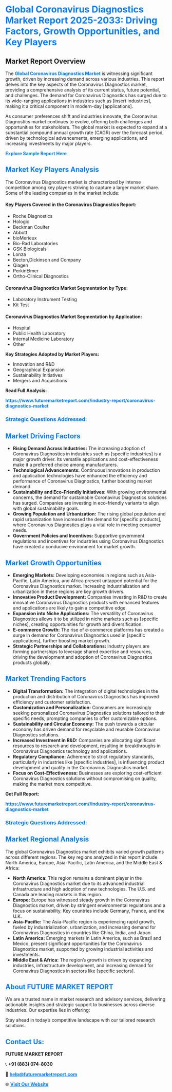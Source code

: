 <h1 style="color: #007BFF;">Global Coronavirus Diagnostics Market Report 2025-2033: Driving Factors, Growth Opportunities, and Key Players</h1>

<section id="overview">
<h2>Market Report Overview</h2>
<p>The <a href="https://www.futuremarketreport.com//industry-report/coronavirus-diagnostics-market" style="color: #007BFF; text-decoration: none;"><strong>Global Coronavirus Diagnostics Market</strong></a> is witnessing significant growth, driven by increasing demand across various industries. This report delves into the key aspects of the Coronavirus Diagnostics market, providing a comprehensive analysis of its current status, future potential, and challenges. The demand for Coronavirus Diagnostics has surged due to its wide-ranging applications in industries such as [insert industries], making it a critical component in modern-day [applications].</p>
<p>As consumer preferences shift and industries innovate, the Coronavirus Diagnostics market continues to evolve, offering both challenges and opportunities for stakeholders. The global market is expected to expand at a substantial compound annual growth rate (CAGR) over the forecast period, driven by technological advancements, emerging applications, and increasing investments by major players.</p>
</section>

<section id="overview">
<p><a href="https://www.futuremarketreport.com//request-sample/reportId=64387" style="color: #007BFF; text-decoration: none;"><strong>Explore Sample Report Here</strong></a></p>
</section>

<section id="key-players">
<h2 style="color: #007BFF;">Market Key Players Analysis</h2>
<p>The Coronavirus Diagnostics market is characterized by intense competition among key players striving to capture a larger market share. Some of the leading companies in the market include:</p>
<h4>Key Players Covered in the Coronavirus Diagnostics Report:</h4>
<ul><li>Roche Diagnostics</li><li>Hologic</li><li>Beckman Coulter</li><li>Abbott</li><li>bioMerieux</li><li>Bio-Rad Laboratories</li><li>GSK Biologicals</li><li>Lonza</li><li>Becton,Dickinson and Company</li><li>Qiagen</li><li>PerkinElmer</li><li>Ortho-Clinical Diagnostics</li></ul>
<h4>Coronavirus Diagnostics Market Segmentation by Type:</h4>
<ul><li>Laboratory Instrument Testing</li><li>Kit Test</li></ul>

<h4>Coronavirus Diagnostics Market Segmentation by Application:</h4>
<ul><li>Hospital</li><li>Public Health Laboratory</li><li>Internal Medicine Laboratory</li><li>Other</li></ul>
<p><strong>Key Strategies Adopted by Market Players:</strong></p>
<ul>
<li>Innovation and R&D</li>
<li>Geographical Expansion</li>
<li>Sustainability Initiatives</li>
<li>Mergers and Acquisitions</li>
</ul>
</section>

<section>
<p><strong>Read Full Analysis: </strong></p><a href="https://www.futuremarketreport.com//industry-report/coronavirus-diagnostics-market" style="color: #007BFF; text-decoration: none;"><strong>https://www.futuremarketreport.com//industry-report/coronavirus-diagnostics-market</strong></a>
<h3 style="color: #007BFF;">Strategic Questions Addressed:</h3>
</section>

<section id="driving-factors">
<h2 style="color: #007BFF;">Market Driving Factors</h2>
<ul>
<li><strong>Rising Demand Across Industries:</strong> The increasing adoption of Coronavirus Diagnostics in industries such as [specific industries] is a major growth driver. Its versatile applications and cost-effectiveness make it a preferred choice among manufacturers.</li>
<li><strong>Technological Advancements:</strong> Continuous innovations in production and application technologies have enhanced the efficiency and performance of Coronavirus Diagnostics, further boosting market demand.</li>
<li><strong>Sustainability and Eco-Friendly Initiatives:</strong> With growing environmental concerns, the demand for sustainable Coronavirus Diagnostics solutions has surged. Companies are investing in eco-friendly variants to align with global sustainability goals.</li>
<li><strong>Growing Population and Urbanization:</strong> The rising global population and rapid urbanization have increased the demand for [specific products], where Coronavirus Diagnostics plays a vital role in meeting consumer needs.</li>
<li><strong>Government Policies and Incentives:</strong> Supportive government regulations and incentives for industries using Coronavirus Diagnostics have created a conducive environment for market growth.</li>
</ul>
</section>

<section id="growth-opportunities">
<h2 style="color: #007BFF;">Market Growth Opportunities</h2>
<ul>
<li><strong>Emerging Markets:</strong> Developing economies in regions such as Asia-Pacific, Latin America, and Africa present untapped potential for the Coronavirus Diagnostics market. Increasing industrialization and urbanization in these regions are key growth drivers.</li>
<li><strong>Innovative Product Development:</strong> Companies investing in R&D to create innovative Coronavirus Diagnostics products with enhanced features and applications are likely to gain a competitive edge.</li>
<li><strong>Expansion into Niche Applications:</strong> The versatility of Coronavirus Diagnostics allows it to be utilized in niche markets such as [specific niches], creating opportunities for growth and diversification.</li>
<li><strong>E-commerce Growth:</strong> The rise of e-commerce platforms has created a surge in demand for Coronavirus Diagnostics used in [specific applications], further boosting market growth.</li>
<li><strong>Strategic Partnerships and Collaborations:</strong> Industry players are forming partnerships to leverage shared expertise and resources, driving the development and adoption of Coronavirus Diagnostics products globally.</li>
</ul>
</section>

<section id="trending-factors">
<h2 style="color: #007BFF;">Market Trending Factors</h2>
<ul>
<li><strong>Digital Transformation:</strong> The integration of digital technologies in the production and distribution of Coronavirus Diagnostics has improved efficiency and customer satisfaction.</li>
<li><strong>Customization and Personalization:</strong> Consumers are increasingly seeking personalized Coronavirus Diagnostics solutions tailored to their specific needs, prompting companies to offer customizable options.</li>
<li><strong>Sustainability and Circular Economy:</strong> The push towards a circular economy has driven demand for recyclable and reusable Coronavirus Diagnostics solutions.</li>
<li><strong>Increased Investment in R&D:</strong> Companies are allocating significant resources to research and development, resulting in breakthroughs in Coronavirus Diagnostics technology and applications.</li>
<li><strong>Regulatory Compliance:</strong> Adherence to strict regulatory standards, particularly in industries like [specific industries], is influencing product development and quality in the Coronavirus Diagnostics market.</li>
<li><strong>Focus on Cost-Effectiveness:</strong> Businesses are exploring cost-efficient Coronavirus Diagnostics solutions without compromising on quality, making the market more competitive.</li>
</ul>
</section>

<section>
<p><strong>Get Full Report: </strong></p><a href="https://www.futuremarketreport.com//industry-report/coronavirus-diagnostics-market" style="color: #007BFF; text-decoration: none;"><strong>https://www.futuremarketreport.com//industry-report/coronavirus-diagnostics-market</strong></a>
<h3 style="color: #007BFF;">Strategic Questions Addressed:</h3>
</section>


<section id="regional-analysis">
<h2 style="color: #007BFF;">Market Regional Analysis</h2>
<p>The global Coronavirus Diagnostics market exhibits varied growth patterns across different regions. The key regions analyzed in this report include North America, Europe, Asia-Pacific, Latin America, and the Middle East & Africa:</p>
<ul>
<li><strong>North America:</strong> This region remains a dominant player in the Coronavirus Diagnostics market due to its advanced industrial infrastructure and high adoption of new technologies. The U.S. and Canada are leading markets in this region.</li>
<li><strong>Europe:</strong> Europe has witnessed steady growth in the Coronavirus Diagnostics market, driven by stringent environmental regulations and a focus on sustainability. Key countries include Germany, France, and the U.K.</li>
<li><strong>Asia-Pacific:</strong> The Asia-Pacific region is experiencing rapid growth, fueled by industrialization, urbanization, and increasing demand for Coronavirus Diagnostics in countries like China, India, and Japan.</li>
<li><strong>Latin America:</strong> Emerging markets in Latin America, such as Brazil and Mexico, present significant opportunities for the Coronavirus Diagnostics market, supported by growing industrial activities and investments.</li>
<li><strong>Middle East & Africa:</strong> The region’s growth is driven by expanding industries, infrastructure development, and increasing demand for Coronavirus Diagnostics in sectors like [specific sectors].</li>
</ul>
</section>

<footer>
<h2 style="color: #007BFF;">About FUTURE MARKET REPORT</h2>
<p>We are a trusted name in market research and advisory services, delivering actionable insights and strategic support to businesses across diverse industries. Our expertise lies in offering:</p>

<p>Stay ahead in today’s competitive landscape with our tailored research solutions.</p>

<h2 style="color: #007BFF;">Contact Us:</h2>
<p><strong>FUTURE MARKET REPORT</strong></p>
<p>📞 <strong>+91 (883) 074-8030</strong></p>
<p>📧 <strong><a href="mailto:help@futuremarketreport.com" style="color: #007BFF;">help@futuremarketreport.com</a></strong></p>
<p>🌐 <strong><a href="https://www.futuremarketreport.com/" style="color: #007BFF;">Visit Our Website</a></strong></p>
</footer>